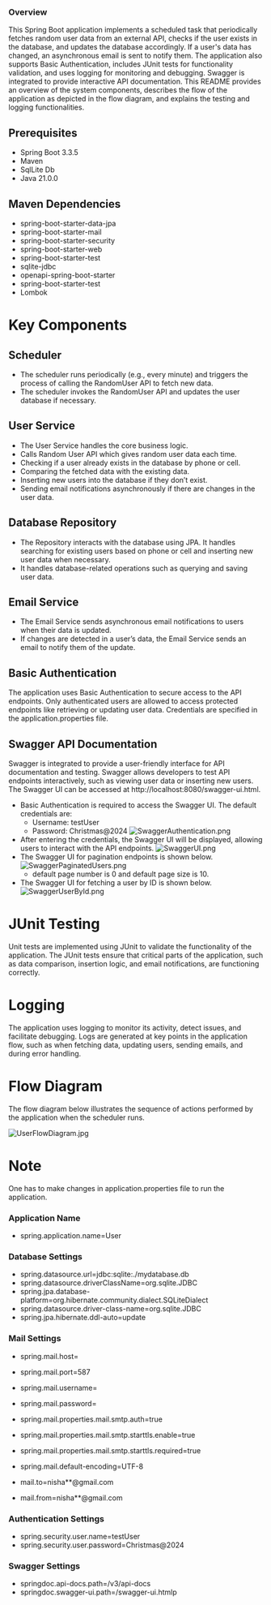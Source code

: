 ### Overview
This Spring Boot application implements a scheduled task that periodically fetches random user data from an external API, checks if the user exists in the database, and updates the database accordingly. If a user's data has changed, an asynchronous email is sent to notify them. The application also supports Basic Authentication, includes JUnit tests for functionality validation, and uses logging for monitoring and debugging. 
Swagger is integrated to provide interactive API documentation.
This README provides an overview of the system components, describes the flow of the application as depicted in the flow diagram, and explains the testing and logging functionalities.

## Prerequisites
- Spring Boot 3.3.5
- Maven   
- SqlLite Db
- Java 21.0.0

## Maven Dependencies
- spring-boot-starter-data-jpa
- spring-boot-starter-mail
- spring-boot-starter-security
- spring-boot-starter-web
- spring-boot-starter-test
- sqlite-jdbc
- openapi-spring-boot-starter
- spring-boot-starter-test
- Lombok

# Key Components

##  Scheduler
- The scheduler runs periodically (e.g., every minute) and triggers the process of calling the RandomUser API to fetch new data.
- The scheduler invokes the RandomUser API and updates the user database if necessary.

## User Service
- The User Service handles the core business logic.
- Calls Random User API which gives random user data each time.
- Checking if a user already exists in the database by phone or cell.
- Comparing the fetched data with the existing data.
- Inserting new users into the database if they don’t exist.
- Sending email notifications asynchronously if there are changes in the user data.

## Database Repository
- The Repository interacts with the database using JPA. It handles searching for existing users based on phone or cell and inserting new user data when necessary.
- It handles database-related operations such as querying and saving user data. 
   
## Email Service
- The Email Service sends asynchronous email notifications to users when their data is updated.
- If changes are detected in a user’s data, the Email Service sends an email to notify them of the update.

## Basic Authentication
  The application uses Basic Authentication to secure access to the API endpoints.
  Only authenticated users are allowed to access protected endpoints like retrieving or updating user data. Credentials are specified in the application.properties file. 
   
## Swagger API Documentation
   Swagger is integrated to provide a user-friendly interface for API documentation and testing.
   Swagger allows developers to test API endpoints interactively, such as viewing user data or inserting new users.
   The Swagger UI can be accessed at http://localhost:8080/swagger-ui.html.
- Basic Authentication is required to access the Swagger UI. The default credentials are:
  - Username: testUser
  - Password: Christmas@2024
  ![SwaggerAuthentication.png](SwaggerAuthentication.png)
- After entering the credentials, the Swagger UI will be displayed, allowing users to interact with the API endpoints.
  ![SwaggerUI.png](SwaggerUI.png)
- The Swagger UI for pagination endpoints is shown below.
 ![SwaggerPaginatedUsers.png](SwaggerPaginatedUsers.png)
  - default page number is 0 and default page size is 10.
- The Swagger UI for fetching a user by ID is shown below.
![SwaggerUserById.png](SwaggerUserById.png)

# JUnit Testing
  Unit tests are implemented using JUnit to validate the functionality of the application.
  The JUnit tests ensure that critical parts of the application, such as data comparison, insertion logic, and email notifications, are functioning correctly.

# Logging
   The application uses logging to monitor its activity, detect issues, and facilitate debugging.
   Logs are generated at key points in the application flow, such as when fetching data, updating users, sending emails, and during error handling.

# Flow Diagram
The flow diagram below illustrates the sequence of actions performed by the application when the scheduler runs.

![UserFlowDiagram.jpg](UserFlowDiagram.jpg)

# Note
One has to make changes in application.properties file to run the application.

### Application Name
- spring.application.name=User

### Database Settings
- spring.datasource.url=jdbc:sqlite:./mydatabase.db
- spring.datasource.driverClassName=org.sqlite.JDBC
- spring.jpa.database-platform=org.hibernate.community.dialect.SQLiteDialect
- spring.datasource.driver-class-name=org.sqlite.JDBC
- spring.jpa.hibernate.ddl-auto=update

### Mail Settings
- spring.mail.host=<host>
- spring.mail.port=587
- spring.mail.username=<username>
- spring.mail.password=<password>
- spring.mail.properties.mail.smtp.auth=true
- spring.mail.properties.mail.smtp.starttls.enable=true
- spring.mail.properties.mail.smtp.starttls.required=true
- spring.mail.default-encoding=UTF-8

- mail.to=nisha**@gmail.com
- mail.from=nisha**@gmail.com

### Authentication Settings
- spring.security.user.name=testUser
- spring.security.user.password=Christmas@2024

### Swagger Settings
- springdoc.api-docs.path=/v3/api-docs
- springdoc.swagger-ui.path=/swagger-ui.htmlp
